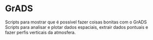 # GrADS
Scripts para mostrar que é possível fazer coisas bonitas com o GrADS
Scripts para analisar e plotar dados espaciais, extrair dados pontuais e fazer perfis verticais da atmosfera.
